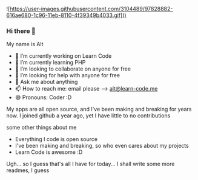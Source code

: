 ![https://user-images.githubusercontent.com/3104489/97828882-616ae680-1c96-11eb-8110-4f39349b4033.gif]()

### Hi there 👋

My name is Alt

- 🔭 I’m currently working on Learn Code
- 🌱 I’m currently learning PHP
- 👯 I’m looking to collaborate on anyone for free
- 🤔 I’m looking for help with anyone for free
- 💬 Ask me about anything
- 📫 How to reach me: email please --> alt@learn-code.me
- 😄 Pronouns: Coder :D

My apps are all open source, and I've been making and breaking for years now. I joined github a year ago, yet I have little to no contributions

some other things about me

* Everything I code is open source
* I've been making and breaking, so who even cares about my projects
* Learn Code is awesome :D

Ugh... so I guess that's all I have for today... I shall write some more readmes, I guess
